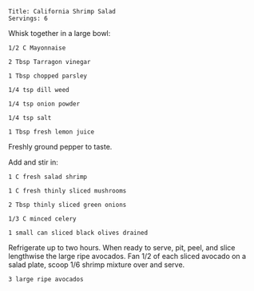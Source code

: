~~~ recipe-info
Title: California Shrimp Salad
Servings: 6
~~~

Whisk together in a large bowl:

~~~ recipe-ingredients
1/2 C Mayonnaise

2 Tbsp Tarragon vinegar

1 Tbsp chopped parsley

1/4 tsp dill weed

1/4 tsp onion powder

1/4 tsp salt

1 Tbsp fresh lemon juice
~~~

Freshly ground pepper to taste.

Add and stir in:

~~~ recipe-ingredients
1 C fresh salad shrimp

1 C fresh thinly sliced mushrooms

2 Tbsp thinly sliced green onions

1/3 C minced celery

1 small can sliced black olives drained
~~~

Refrigerate up to two hours. When ready to serve, pit, peel, and slice lengthwise the large ripe
avocados. Fan 1/2 of each sliced avocado on a salad plate, scoop 1/6 shrimp mixture over and serve.

~~~ recipe-ingredients
3 large ripe avocados
~~~
